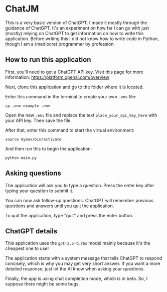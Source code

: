 # ChatJM

This is a very basic version of ChatGPT. I made it mostly through the guidance of ChatGPT. It's an experiment on how far I can go with just (mostly) relying on ChatGPT to get information on how to write this application. Before writing this I did not know how to write code in Python, though I am a (mediocre) programmer by profession.

## How to run this application

First, you'll need to get a ChatGPT API key. Visit this page for more information: https://platform.openai.com/overview

Next, clone this application and go to the folder where it is located.

Enter this command in the terminal to create your own `.env` file:

`cp .env-example .env`

Open the new `.env` file and replace the text `place_your_api_key_here` with your API key. Then save the file.

After that, enter this command to start the virtual environment:

`source myenv/bin/activate`

And then run this to begin the application:

`python main.py`

## Asking questions

The application will ask you to type a question. Press the enter key after typing your question to submit it.

You can now ask follow-up questions. ChatGPT will remember previous questions and answers until you quit the application.

To quit the application, type "quit" and press the enter button.

## ChatGPT details

This application uses the `gpt-3.5-turbo` model mainly because it's the cheapest one to use!

The application starts with a system message that tells ChatGPT to respond concisely, which is why you may get very short answer. If you want a more detailed response, just let the AI know when asking your questions.

Finally, the app is using chat completion mode, which is in beta. So, I suppose there might be some bugs.
